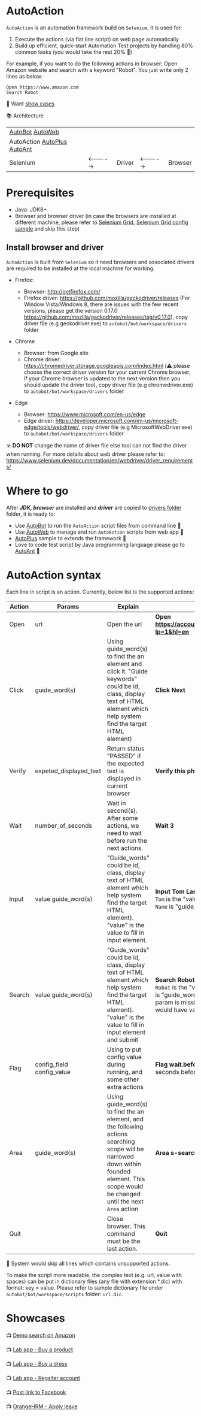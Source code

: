 # AutoAction
`AutoAction` is an automation framework build on `Selenium`, it is used for:
1. Execute the actions (via flat line script) on web page automatically
2. Build up efficient, quick-start Automation Test projects by handling 80% common tasks (you would take the rest 20% :banana:)

For example, if you want to do the following actions in browser: Open Amazon website and search with a keyword "Robot". You just write only 2 lines as below:
```
Open https://www.amazon.com
Search Robot
```
:high_brightness: Want [show cases](#showcases)

:books: Architecture

|  |   |   |   |   |
|---|---|---|---|---|
| [AutoBot](autobot) [AutoWeb](autoweb)
| AutoAction [AutoPlus](autoplus) [AutoAnt](autoant)
| Selenium | <-----> |Driver| <-----> |Browser

# Prerequisites
- Java: JDK8+
- Browser and browser driver (in case the browsers are installed at different machine, please refer to [Selenium Grid](https://www.selenium.dev/documentation/en/grid/), [Selenium Grid config sample](https://developers.perfectomobile.com/pages/viewpage.action?pageId=21435360) and skip this step)

## Install browser and driver
`AutoAction` is built from `Selenium` so it need browsers and associated drivers are required to be installed at the local machine for working.

- Firefox: 
    - Browser: http://getfirefox.com/
    - Firefox driver: https://github.com/mozilla/geckodriver/releases (For Window Vista/Windows 8, there are issues with the few recent versions, please get the version 0.17.0 https://github.com/mozilla/geckodriver/releases/tag/v0.17.0), copy driver file (e.g geckodriver.exe) to `autobot/bot/workspace/drivers` folder

- Chrome
    - Browser: from Google site
    - Chrome driver: https://chromedriver.storage.googleapis.com/index.html (:warning: please choose the correct driver version for your current Chrome browser, if your Chrome browser is updated to the next version then you should update the driver too), copy driver file (e.g chromedriver.exe) to `autobot/bot/workspace/drivers` folder

- Edge
    - Browser: https://www.microsoft.com/en-us/edge
    - Edge driver: https://developer.microsoft.com/en-us/microsoft-edge/tools/webdriver/, copy driver file (e.g MicrosoftWebDriver.exe) to `autobot/bot/workspace/drivers` folder
    
:biohazard: **DO NOT** change the name of driver file else tool can not find the driver when running. For more details about web driver please refer to: https://www.selenium.dev/documentation/en/webdriver/driver_requirements/

# Where to go
After ***JDK, browser*** are installed and ***driver*** are copied to [drivers folder](autobot/bot/workspace/drivers) folder, it is ready to:
- Use [AutoBot](autobot) to run the `AutoAction` script files from command line :rat:
- Use [AutoWeb](autoweb) to manage and run `AutoAction` scripts from web app :elephant:
- [AutoPlus](autoplus) sample to extends the framework :butterfly:
- Love to code test script by Java programming language please go to [AutoAnt](autoant) :ant:

# AutoAction syntax
Each line in script is an action. Currently, below list is the supported actions:

| Action | Params | Explain	| Sample |
|---|---|---|---|
|Open|	url|	Open the url|**Open https://accounts.google.com/SignUp?lp=1&hl=en**
|Click|	guide_word(s)|Using guide_word(s) to find the an element and click it. "Guide keywords" could be id, class, display text of HTML element which help system find the target HTML element)| **Click Next**|
|Verify|expeted_displayed_text|	Return status "PASSED" if the expected text is displayed in current browser|**Verify this phone number format**|
|Wait|	number_of_seconds|	Wait in second(s). After some actions, we need to wait before run the next actions.|	**Wait 3**
|Input|	value guide_word(s)	|"Guide_words" could be id, class, display text of HTML element which help system find the target HTML element). "value" is the value to fill in input element.|**Input Tom Last Name** (for this action, `Tom` is the "value", and the rest `Last Name` is "guide_word(s)"|
|Search| value guide_word(s)|"Guide_words" could be id, class, display text of HTML element which help system find the target HTML element). "value" is the value to fill in input element and submit|**Search Robot search** (for this action, `Robot` is the "value", and the rest `search` is "guide_word(s)", if the second param is missing: **Search Robot**, it would have value "search"|
|Flag| config_field config_value|Using to put config value during running, and some other extra actions| **Flag wait.before.next 2** waiting 2 seconds before execute the next action|
|Area|guide_word(s)|Using guide_word(s) to find the an element, and the following actions searching scope will be narrowed down within founded element. This scope would be changed until the next `Area` action|**Area s-search-results**|
|Quit| |Close browser. This command must be the last action.|**Quit**|


:do_not_litter: System would skip all lines which contains unsupported actions.

To make the script more readable, the complex text (e.g. url, value with spaces) can be put in dictionary files (any file with extension *.dic) with format: key = value. Please refer to sample dictionary file under `autobot/bot/workspace/scripts` folder: `url.dic`.

# Showcases

:tv: [Demo search on Amazon](https://youtu.be/YLVLYqCjPn0)

:tv: [Lab app - Buy a product](https://youtu.be/A_MoaVehx68)

:tv: [Lab app - Buy a dress](https://youtu.be/-mJ2KX6f424)

:tv: [Lab app - Regsiter account](https://youtu.be/dYFkBcTAJ7U)

:tv: [Post link to Facebook](https://youtu.be/eJSgX2IfDSY)

:tv: [OrangeHRM - Apply leave](https://youtu.be/9DZmq-LIubk)